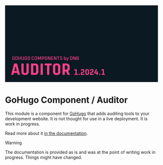![](../../documentation/auditor/header-card.png)

# GoHugo Component / Auditor

This module is a component for [GoHugo](https://gohugo.io) that adds auditing tools to your development website. It is not thought for use in a live deployment. It is work in progress.

Read more about it [in the documentation](documentation/index.md). 

> [!WARNING]
> The documentation is provided as is and was at the point of writing work in progress. Things might have changed.
